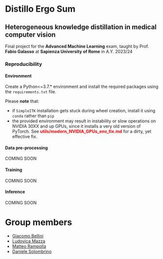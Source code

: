 # Distillo Ergo Sum

## Heterogeneous knowledge distillation in medical computer vision

Final project for the **Advanced Machine Learning** exam, taught by Prof. **Fabio Galasso** at **Sapienza University of Rome** in A.Y. 2023/24

### Reproducibility

#### Environment

Create a Python<=3.7.* environment and install the required packages using the <code>requirements.txt</code> file.

Please **note** that:
-   if <code>SimpleITK</code> installation gets stuck during wheel creation, install it using <code>conda</code> rather than <code>pip</code> 
-   the provided environment may result in instability or slow operations on NVIDIA 30XX and up GPUs, since it installs a very old version of PyTorch.
See **<span style="color:red;">utils/modern_NVIDIA_GPUs_env_fix.md</span>** for a dirty, yet effective fix.

#### Data pre-processing

COMING SOON

#### Training

COMING SOON

#### Inference

COMING SOON

# Group members
- <a href=https://github.com/GiacomoBelliniStudent>Giacomo Bellini</a>
- <a href=https://github.com/ludomazza>Ludovica Mazza</a>
- <a href=https://github.com/MRampo>Matteo Rampolla</a>
- <a href=https://github.com/dansolombrino>Daniele Solombrino</a>
